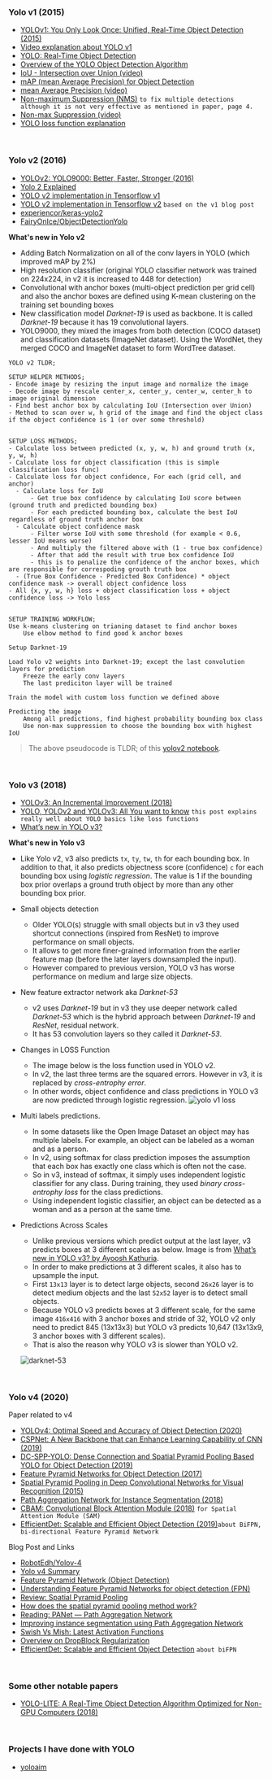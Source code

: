 ### Yolo v1 (2015)

- [YOLOv1: You Only Look Once: Unified, Real-Time Object Detection (2015)](https://arxiv.org/abs/1506.02640)  
- [Video explanation about YOLO v1](https://youtube.com/watch?v=n9_XyCGr-MI)
- [YOLO: Real-Time Object Detection](https://pjreddie.com/darknet/yolo/)  
- [Overview of the YOLO Object Detection Algorithm](https://medium.com/@ODSC/overview-of-the-yolo-object-detection-algorithm-7b52a745d3e0)
- [IoU - Intersection over Union (video)](https://youtu.be/XXYG5ZWtjj0)
- [mAP (mean Average Precision) for Object Detection](https://jonathan-hui.medium.com/map-mean-average-precision-for-object-detection-45c121a31173)
- [mean Average Precision (video)](https://youtu.be/FppOzcDvaDI)
- [Non-maximum Suppression (NMS)](https://towardsdatascience.com/non-maximum-suppression-nms-93ce178e177c) `to fix multiple detections although it is not very effective as mentioned in paper, page 4.`
- [Non-max Suppression (video)](https://youtu.be/YDkjWEN8jNA)
- [YOLO loss function explanation](https://stats.stackexchange.com/a/287497)

<br/>

### Yolo v2 (2016)
- [YOLOv2: YOLO9000: Better, Faster, Stronger (2016)](https://arxiv.org/abs/1612.08242)
- [Yolo 2 Explained](https://towardsdatascience.com/yolo2-walkthrough-with-examples-e40452ca265f)
- [YOLO v2 implementation in Tensorflow v1](https://fairyonice.github.io/Part_1_Object_Detection_with_Yolo_for_VOC_2014_data_anchor_box_clustering.html)
- [YOLO v2 implementation in Tensorflow v2](https://www.maskaravivek.com/post/yolov2/) `based on the v1 blog post`
- [experiencor/keras-yolo2](https://github.com/experiencor/keras-yolo2)
- [FairyOnIce/ObjectDetectionYolo](https://github.com/FairyOnIce/ObjectDetectionYolo)

**What's new in Yolo v2**
- Adding Batch Normalization on all of the conv layers in YOLO (which improved mAP by 2%)
- High resolution classifier (original YOLO classifier network was trained on 224x224, in v2 it is increased to 448 for detection)
- Convolutional with anchor boxes (multi-object prediction per grid cell) and also the anchor boxes are defined using K-mean clustering on the training set bounding boxes
- New classification model *Darknet-19* is used as backbone. It is called *Darknet-19* because it has 19 convolutional layers.
- YOLO9000, they mixed the images from both detection (COCO dataset) and classification datasets (ImageNet dataset). Using the WordNet, they merged COCO and ImageNet dataset to form WordTree dataset.

```
YOLO v2 TLDR;

SETUP HELPER METHODS;
- Encode image by resizing the input image and normalize the image
- Decode image by rescale center_x, center_y, center_w, center_h to image original dimension
- Find best anchor box by calculating IoU (Intersection over Union)
- Method to scan over w, h grid of the image and find the object class if the object confidence is 1 (or over some threshold)


SETUP LOSS METHODS;
- Calculate loss between predicted (x, y, w, h) and ground truth (x, y, w, h)
- Calculate loss for object classification (this is simple classification loss func)
- Calculate loss for object confidence, For each (grid cell, and anchor)
  - Calculate loss for IoU
      - Get true box confidence by calculating IoU score between (ground truth and predicted bounding box)
      - For each predicted bounding box, calculate the best IoU regardless of ground truth anchor box
  - Calculate object confidence mask
      - Filter worse IoU with some threshold (for example < 0.6, lesser IoU means worse)
      - And multiply the filtered above with (1 - true box confidence)
      - After that add the result with true box confidence IoU
      - this is to penalize the confidence of the anchor boxes, which are responsible for correspoding grouth truth box
  - (True Box Confidence - Predicted Box Confidence) * object confidence mask -> overall object confidence loss
- All {x, y, w, h} loss + object classification loss + object confidence loss -> Yolo loss


SETUP TRAINING WORKFLOW;
Use k-means clustering on trianing dataset to find anchor boxes  
    Use elbow method to find good k anchor boxes

Setup Darknet-19

Load Yolo v2 weights into Darknet-19; except the last convolution layers for prediction
    Freeze the early conv layers
    The last prediciton layer will be trained

Train the model with custom loss function we defined above

Predicting the image
    Among all predictions, find highest probability bounding box class
    Use non-max suppression to choose the bounding box with highest IoU
```

> The above pseudocode is TLDR; of this [yolov2 notebook](https://github.com/the-robot/deeplearning/blob/master/object-detection/yolo/yolov2.ipynb).

<br/>

### Yolo v3 (2018)
- [YOLOv3: An Incremental Improvement (2018)](https://arxiv.org/abs/1804.02767v1)
- [YOLO, YOLOv2 and YOLOv3: All You want to know](https://medium.com/@amrokamal_47691/yolo-yolov2-and-yolov3-all-you-want-to-know-7e3e92dc4899) `this post explains really well about YOLO basics like loss functions`
- [What’s new in YOLO v3?](https://towardsdatascience.com/yolo-v3-object-detection-53fb7d3bfe6b)

**What's new in Yolo v3**
- Like Yolo v2, v3 also predicts `tx`, `ty`, `tw`, `th` for each bounding box. In addition to that, it also predicts objectness score (confidence) `c` for each bounding box using *logistic regression*. The value is 1 if the bounding box prior overlaps a ground truth object by more than any other bounding box prior.
- Small objects detection
  - Older YOLO(s) struggle with small objects but in v3 they used shortcut connections (inspired from ResNet) to improve performance on small objects.
  - It allows to get more finer-grained information from the earlier feature map (before the later layers downsampled the input).
  - However compared to previous version, YOLO v3 has worse performance on medium and large size objects.
- New feature extractor network aka *Darknet-53*
  - v2 uses *Darknet-19* but in v3 they use deeper network called *Darknet-53* which is the hybrid approach between *Darknet-19* and *ResNet*, residual network.
  - It has 53 convolution layers so they called it *Darknet-53*.
- Changes in LOSS Function
  - The image below is the loss function used in YOLO v2.
  - In v2, the last three terms are the squared errors. However in v3, it is replaced by *cross-entrophy error*.
  - In other words, object confidence and class predictions in YOLO v3 are now predicted through logistic regression.
 ![yolo v1 loss](https://miro.medium.com/max/534/0*u4UXzV2E_opHIkNs.png)
- Multi labels predictions.
  - In some datasets like the Open Image Dataset an object may has multiple labels. For example, an object can be labeled as a woman and as a person.
  - In v2, using softmax for class prediction imposes the assumption that each box has exactly one class which is often not the case.
  - So in v3, instead of softmax, it simply uses independent logistic classifier for any class. During training, they used *binary cross-entrophy loss* for the class predictions.
  - Using independent logistic classifier, an object can be detected as a woman and as a person at the same time.
- Predictions Across Scales
  - Unlike previous versions which predict output at the last layer, v3 predicts boxes at 3 different scales as below. Image is from [What’s new in YOLO v3? by Ayoosh Kathuria](https://towardsdatascience.com/yolo-v3-object-detection-53fb7d3bfe6b).
  - In order to make predictions at 3 different scales, it also has to upsample the input.
  - First `13x13` layer is to detect large objects, second `26x26` layer is to detect medium objects and the last `52x52` layer is to detect small objects.
  - Because YOLO v3 predicts boxes at 3 different scale, for the same image `416x416` with 3 anchor boxes and stride of 32, YOLO v2 only need to predict 845 (13x13x3) but YOLO v3 predicts 10,647 (13x13x9, 3 anchor boxes with 3 different scales).
  - That is also the reason why YOLO v3 is slower than YOLO v2.
  
  ![darknet-53](https://miro.medium.com/max/1000/1*d4Eg17IVJ0L41e7CTWLLSg.png)
 

<br/>

### Yolo v4 (2020)
Paper related to v4
- [YOLOv4: Optimal Speed and Accuracy of Object Detection (2020)](https://arxiv.org/abs/2004.10934v1)
- [CSPNet: A New Backbone that can Enhance Learning Capability of CNN (2019)](https://arxiv.org/abs/1911.11929)
- [DC-SPP-YOLO: Dense Connection and Spatial Pyramid Pooling Based YOLO for Object Detection (2019)](https://arxiv.org/abs/1903.08589)
- [Feature Pyramid Networks for Object Detection (2017)](https://arxiv.org/abs/1612.03144)
- [Spatial Pyramid Pooling in Deep Convolutional Networks for Visual Recognition (2015)](https://arxiv.org/abs/1406.4729v4)
- [Path Aggregation Network for Instance Segmentation (2018)](https://arxiv.org/abs/1803.01534)
- [CBAM: Convolutional Block Attention Module (2018)](https://arxiv.org/abs/1807.06521v2) `for Spatial Attention Module (SAM)`
- [EfficientDet: Scalable and Efficient Object Detection (2019)](https://arxiv.org/abs/1911.09070)`about BiFPN, bi-directional Feature Pyramid Network`

Blog Post and Links
- [RobotEdh/Yolov-4](https://github.com/RobotEdh/Yolov-4/)
- [Yolo v4 Summary](https://jonathan-hui.medium.com/yolov4-c9901eaa8e61)
- [Feature Pyramid Network (Object Detection)](https://towardsdatascience.com/review-fpn-feature-pyramid-network-object-detection-262fc7482610)
- [Understanding Feature Pyramid Networks for object detection (FPN)](https://jonathan-hui.medium.com/understanding-feature-pyramid-networks-for-object-detection-fpn-45b227b9106c)
- [Review: Spatial Pyramid Pooling](https://medium.com/analytics-vidhya/review-spatial-pyramid-pooling-1406-4729-bfc142988dd2)
- [How does the spatial pyramid pooling method work?](https://www.quora.com/How-does-the-spatial-pyramid-matching-method-work)
- [Reading: PANet — Path Aggregation Network](https://becominghuman.ai/reading-panet-path-aggregation-network-1st-place-in-coco-2017-challenge-instance-segmentation-fe4c985cad1b)
- [Improving instance segmentation using Path Aggregation Network](https://medium.com/analytics-vidhya/improving-instance-segmentation-using-path-aggregation-network-a89588f3d630)
- [Swish Vs Mish: Latest Activation Functions](https://krutikabapat.github.io/Swish-Vs-Mish-Latest-Activation-Functions/)
- [Overview on DropBlock Regularization](https://medium.com/swlh/overview-on-dropblock-regularization-b1b9590fd3c2)
- [EfficientDet: Scalable and Efficient Object Detection](https://medium.com/@nainaakash012/efficientdet-scalable-and-efficient-object-detection-ea05ccd28427) `about biFPN`

<br/>

### Some other notable papers
- [YOLO-LITE: A Real-Time Object Detection Algorithm Optimized for Non-GPU Computers (2018)](https://arxiv.org/abs/1811.05588)

<br/>

### Projects I have done with YOLO
- [yoloaim](https://github.com/the-robot/yoloaim)
